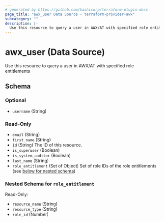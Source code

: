 ```yaml
---
# generated by https://github.com/hashicorp/terraform-plugin-docs
page_title: "awx_user Data Source - terraform-provider-awx"
subcategory: ""
description: |-
  Use this resource to query a user in AWX/AT with specified role entitlements
---
```


# awx_user (Data Source)

Use this resource to query a user in AWX/AT with specified role entitlements



<!-- schema generated by tfplugindocs -->
## Schema

### Optional

- `username` (String)

### Read-Only

- `email` (String)
- `first_name` (String)
- `id` (String) The ID of this resource.
- `is_superuser` (Boolean)
- `is_system_auditor` (Boolean)
- `last_name` (String)
- `role_entitlement` (Set of Object) Set of role IDs of the role entitlements (see [below for nested schema](#nestedatt--role_entitlement))

<a id="nestedatt--role_entitlement"></a>
### Nested Schema for `role_entitlement`

Read-Only:

- `resource_name` (String)
- `resource_type` (String)
- `role_id` (Number)
